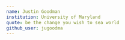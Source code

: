 ```yaml
---
name: Justin Goodman
institution: University of Maryland
quote: be the change you wish to sea world
github_user: jugoodma
---
```

